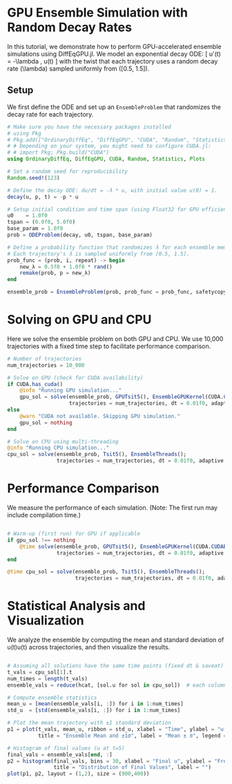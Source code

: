 # GPU Ensemble Simulation with Random Decay Rates

In this tutorial, we demonstrate how to perform GPU-accelerated ensemble simulations using DiffEqGPU.jl. We model an exponential decay ODE:
\[ u'(t) = -\lambda \, u(t) \]
with the twist that each trajectory uses a random decay rate \(\lambda\) sampled uniformly from \([0.5, 1.5]\).

## Setup

We first define the ODE and set up an `EnsembleProblem` that randomizes the decay rate for each trajectory.

```julia
# Make sure you have the necessary packages installed
# using Pkg
# Pkg.add(["OrdinaryDiffEq", "DiffEqGPU", "CUDA", "Random", "Statistics", "Plots"])
# # Depending on your system, you might need to configure CUDA.jl:
# # import Pkg; Pkg.build("CUDA")
using OrdinaryDiffEq, DiffEqGPU, CUDA, Random, Statistics, Plots

# Set a random seed for reproducibility
Random.seed!(123)

# Define the decay ODE: du/dt = -λ * u, with initial value u(0) = 1.
decay(u, p, t) = -p * u

# Setup initial condition and time span (using Float32 for GPU efficiency)
u0    = 1.0f0
tspan = (0.0f0, 5.0f0)
base_param = 1.0f0
prob = ODEProblem(decay, u0, tspan, base_param)

# Define a probability function that randomizes λ for each ensemble member.
# Each trajectory's λ is sampled uniformly from [0.5, 1.5].
prob_func = (prob, i, repeat) -> begin
    new_λ = 0.5f0 + 1.0f0 * rand()
    remake(prob, p = new_λ)
end

ensemble_prob = EnsembleProblem(prob, prob_func = prob_func, safetycopy = false)
```

# Solving on GPU and CPU

Here we solve the ensemble problem on both GPU and CPU. We use 10,000 trajectories with a fixed time step to facilitate performance comparison.

```julia
# Number of trajectories
num_trajectories = 10_000

# Solve on GPU (check for CUDA availability)
if CUDA.has_cuda()
    @info "Running GPU simulation..."
    gpu_sol = solve(ensemble_prob, GPUTsit5(), EnsembleGPUKernel(CUDA.CUDABackend());
                    trajectories = num_trajectories, dt = 0.01f0, adaptive = false)
else
    @warn "CUDA not available. Skipping GPU simulation."
    gpu_sol = nothing
end

# Solve on CPU using multi-threading
@info "Running CPU simulation..."
cpu_sol = solve(ensemble_prob, Tsit5(), EnsembleThreads();
                trajectories = num_trajectories, dt = 0.01f0, adaptive = false)


```

# Performance Comparison

We measure the performance of each simulation. (Note: The first run may include compilation time.)

```julia

# Warm-up (first run) for GPU if applicable
if gpu_sol !== nothing
    @time solve(ensemble_prob, GPUTsit5(), EnsembleGPUKernel(CUDA.CUDABackend());
                trajectories = num_trajectories, dt = 0.01f0, adaptive = false)
end

@time cpu_sol = solve(ensemble_prob, Tsit5(), EnsembleThreads();
                      trajectories = num_trajectories, dt = 0.01f0, adaptive = false)
```

# Statistical Analysis and Visualization
We analyze the ensemble by computing the mean and standard deviation of u(t)u(t) across trajectories, and then visualize the results.

```julia

# Assuming all solutions have the same time points (fixed dt & saveat)
t_vals = cpu_sol[1].t
num_times = length(t_vals)
ensemble_vals = reduce(hcat, [sol.u for sol in cpu_sol])  # each column corresponds to one trajectory

# Compute ensemble statistics
mean_u = [mean(ensemble_vals[i, :]) for i in 1:num_times]
std_u  = [std(ensemble_vals[i, :]) for i in 1:num_times]

# Plot the mean trajectory with ±1 standard deviation
p1 = plot(t_vals, mean_u, ribbon = std_u, xlabel = "Time", ylabel = "u(t)",
          title = "Ensemble Mean and ±1σ", label = "Mean ± σ", legend = :topright)

# Histogram of final values (u at t=5)
final_vals = ensemble_vals[end, :]
p2 = histogram(final_vals, bins = 30, xlabel = "Final u", ylabel = "Frequency",
               title = "Distribution of Final Values", label = "")
plot(p1, p2, layout = (1,2), size = (900,400))


